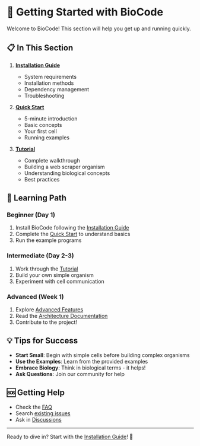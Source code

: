 # 🚀 Getting Started with BioCode

Welcome to BioCode! This section will help you get up and running quickly.

## 📋 In This Section

1. **[Installation Guide](installation.md)**
   - System requirements
   - Installation methods
   - Dependency management
   - Troubleshooting

2. **[Quick Start](quickstart.md)**
   - 5-minute introduction
   - Basic concepts
   - Your first cell
   - Running examples

3. **[Tutorial](tutorial.md)**
   - Complete walkthrough
   - Building a web scraper organism
   - Understanding biological concepts
   - Best practices

## 🎯 Learning Path

### Beginner (Day 1)
1. Install BioCode following the [Installation Guide](installation.md)
2. Complete the [Quick Start](quickstart.md) to understand basics
3. Run the example programs

### Intermediate (Day 2-3)
1. Work through the [Tutorial](tutorial.md)
2. Build your own simple organism
3. Experiment with cell communication

### Advanced (Week 1)
1. Explore [Advanced Features](../guides/advanced-features.md)
2. Read the [Architecture Documentation](../architecture/)
3. Contribute to the project!

## 💡 Tips for Success

- **Start Small**: Begin with simple cells before building complex organisms
- **Use the Examples**: Learn from the provided examples
- **Embrace Biology**: Think in biological terms - it helps!
- **Ask Questions**: Join our community for help

## 🆘 Getting Help

- Check the [FAQ](../faq.md)
- Search [existing issues](https://github.com/umitkacar/biocode/issues)
- Ask in [Discussions](https://github.com/umitkacar/biocode/discussions)

---

Ready to dive in? Start with the [Installation Guide](installation.md)! 🧬